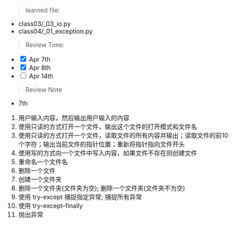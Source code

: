 
> learned file:

* class03/_03_io.py
* class04/_01_exception.py

> Review Time:

* <input type="checkbox" checked> Apr 7th 
* <input type="checkbox" checked> Apr 8th
* <input type="checkbox"> Apr 14th

> Review Note

* 7th

1. 用户输入内容，然后输出用户输入的内容
2. 使用只读的方式打开一个文件，输出这个文件的打开模式和文件名
3. 使用只读的方式打开一个文件，读取文件的所有内容并输出；读取文件的前10个字符；输出当前文件的指针位置；重新将指针指向文件开头
4. 使用写的方式向一个文件中写入内容，如果文件不存在则创建文件
5. 重命名一个文件名
6. 删除一个文件
7. 创建一个文件夹
8. 删除一个文件夹(文件夹为空); 删除一个文件夹(文件夹不为空)
9. 使用 try-except 捕捉指定异常; 捕捉所有异常
10. 使用 try-except-finally
11. 抛出异常
